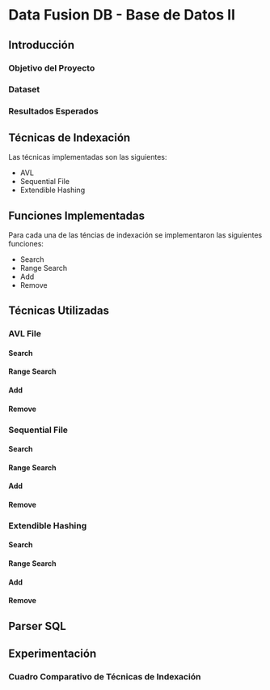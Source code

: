 # Data Fusion DB - Base de Datos II

## Introducción

### Objetivo del Proyecto

### Dataset

### Resultados Esperados

## Técnicas de Indexación

Las técnicas implementadas son las siguientes:

* AVL
* Sequential File
* Extendible Hashing

## Funciones Implementadas

Para cada una de las téncias de indexación se implementaron las siguientes funciones:

* Search
* Range Search
* Add
* Remove

## Técnicas Utilizadas

### AVL File

#### Search

#### Range Search

#### Add

#### Remove

### Sequential File

#### Search

#### Range Search

#### Add

#### Remove

### Extendible Hashing

#### Search

#### Range Search

#### Add

#### Remove

## Parser SQL

## Experimentación

### Cuadro Comparativo de Técnicas de Indexación